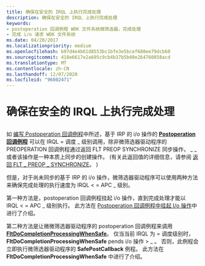 ```yaml
---
title: 确保在安全的 IRQL 上执行完成处理
description: 确保在安全的 IRQL 上执行完成处理
keywords:
- postoperation 回调例程 WDK 文件系统微筛选器，完成处理
- 完成 i/o 请求 WDK 文件系统
ms.date: 04/20/2017
ms.localizationpriority: medium
ms.openlocfilehash: b97d4e4b61d8553bc1bfe3e5bcef680ee79dcb60
ms.sourcegitcommit: 418e6617e2a695c9cb4b37b5b60e264760858acd
ms.translationtype: MT
ms.contentlocale: zh-CN
ms.lasthandoff: 12/07/2020
ms.locfileid: "96802471"
---
```

# <a name="ensuring-that-completion-processing-is-performed-at-safe-irql"></a>确保在安全的 IRQL 上执行完成处理


## <span id="ddk_ensuring_that_completion_processing_is_performed_at_safe_irql_if"></span><span id="DDK_ENSURING_THAT_COMPLETION_PROCESSING_IS_PERFORMED_AT_SAFE_IRQL_IF"></span>


如 [编写 Postoperation 回调例程](writing-postoperation-callback-routines.md)中所述，基于 IRP 的 i/o 操作的 [**Postoperation 回调例程**](/windows-hardware/drivers/ddi/fltkernel/nc-fltkernel-pflt_post_operation_callback) 可以在 IRQL = 调度 \_ 级别调用，除非微筛选器驱动程序的 PREOPERATION 回调例程通过返回 FLT PREOP SYNCHRONIZE 同步操作， \_ \_ 或者该操作是一种本质上同步的创建操作。  (有关此返回值的详细信息，请参阅 [返回 FLT \_ PREOP \_ SYNCHRONIZE](returning-flt-preop-synchronize.md)。 ) 

但是，对于尚未同步的基于 IRP 的 i/o 操作，微筛选器驱动程序可以使用两种方法来确保完成处理的执行速度为 IRQL &lt; = APC \_ 级别。

第一种方法是，postoperation 回调例程挂起 i/o 操作，直到完成处理才能以 IRQL &lt; = APC \_ 级别执行。 此方法在 [Postoperation 回调例程中挂起 I/o 操作](pending-an-i-o-operation-in-a-postoperation-callback-routine.md)中进行了介绍。

第二种方法是让微微筛选器驱动程序的 postoperation 回调例程来调用 [**FltDoCompletionProcessingWhenSafe**](/windows-hardware/drivers/ddi/fltkernel/nf-fltkernel-fltdocompletionprocessingwhensafe)。 仅当当前 IRQL 为 = 调度级别时， **FltDoCompletionProcessingWhenSafe** pends i/o 操作 &gt; \_ 。 否则，此例程会立即执行微筛选器驱动程序的 **SafePostCallback** 例程。 此方法在 **FltDoCompletionProcessingWhenSafe** 中进行了介绍。

 

